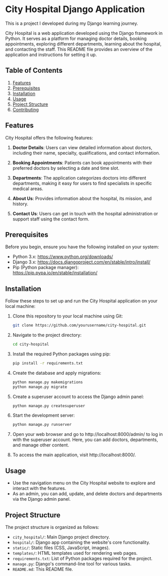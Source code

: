 # City Hospital Django Application
This is a project I developed during my Django learning journey.

City Hospital is a web application developed using the Django framework in Python. It serves as a platform for managing doctor details, booking appointments, exploring different departments, learning about the hospital, and contacting the staff. This README file provides an overview of the application and instructions for setting it up.

## Table of Contents
1. [Features](#features)
2. [Prerequisites](#prerequisites)
3. [Installation](#installation)
4. [Usage](#usage)
5. [Project Structure](#project-structure)
6. [Contributing](#contributing)

## Features <a name="features"></a>
City Hospital offers the following features:

1. **Doctor Details**: Users can view detailed information about doctors, including their name, specialty, qualifications, and contact information.

2. **Booking Appointments**: Patients can book appointments with their preferred doctors by selecting a date and time slot.

3. **Departments**: The application categorizes doctors into different departments, making it easy for users to find specialists in specific medical areas.

4. **About Us**: Provides information about the hospital, its mission, and history.

5. **Contact Us**: Users can get in touch with the hospital administration or support staff using the contact form.

## Prerequisites <a name="prerequisites"></a>
Before you begin, ensure you have the following installed on your system:

- Python 3.x: https://www.python.org/downloads/
- Django 3.x: https://docs.djangoproject.com/en/stable/intro/install/
- Pip (Python package manager): https://pip.pypa.io/en/stable/installation/

## Installation <a name="installation"></a>
Follow these steps to set up and run the City Hospital application on your local machine:

1. Clone this repository to your local machine using Git:
   ```bash
   git clone https://github.com/yourusername/city-hospital.git
   ```

2. Navigate to the project directory:
   ```bash
   cd city-hospital
   ```

3. Install the required Python packages using pip:
   ```bash
   pip install -r requirements.txt
   ```

4. Create the database and apply migrations:
   ```bash
   python manage.py makemigrations
   python manage.py migrate
   ```

5. Create a superuser account to access the Django admin panel:
   ```bash
   python manage.py createsuperuser
   ```

6. Start the development server:
   ```bash
   python manage.py runserver
   ```

7. Open your web browser and go to http://localhost:8000/admin/ to log in with the superuser account. Here, you can add doctors, departments, and manage other content.

8. To access the main application, visit http://localhost:8000/.

## Usage <a name="usage"></a>
- Use the navigation menu on the City Hospital website to explore and interact with the features.
- As an admin, you can add, update, and delete doctors and departments via the Django admin panel.

## Project Structure <a name="project-structure"></a>
The project structure is organized as follows:

- `city_hospital/`: Main Django project directory.
- `hospital/`: Django app containing the website's core functionality.
- `static/`: Static files (CSS, JavaScript, images).
- `templates/`: HTML templates used for rendering web pages.
- `requirements.txt`: List of Python packages required for the project.
- `manage.py`: Django's command-line tool for various tasks.
- `README.md`: This README file.

